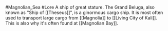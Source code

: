 #Magnolian_Sea #Lore 
A ship of great stature. The Grand Beluga, also known as "Ship of [[Theseus]]", is a ginormous cargo ship. It is most often used to transport large cargo from [[Magnolia]] to [[Living City of Kali]]. This is also why it's often found at [[Magnolian Bay]]. 